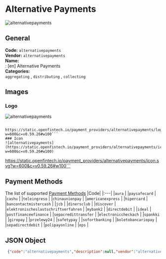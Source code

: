 # Alternative Payments 
![alternativepayments](https://static.openfintech.io/payment_providers/alternativepayments/logo.svg?w=600&c=v0.59.26#w100)  
## General 
**Code:** `alternativepayments`  
**Vendor:** `alternativepayments`  
**Name:**  
:	[en] Alternative Payments  
**Categories:**  
`aggregating`  , `distributing`  , `collecting`  
## Images 
### Logo 
![alternativepayments](https://static.openfintech.io/payment_providers/alternativepayments/logo.svg?w=600&c=v0.59.26#w100)  
```
 https://static.openfintech.io/payment_providers/alternativepayments/logo.svg?w=600&c=v0.59.26#w100```  
### Icon 
![alternativepayments](https://static.openfintech.io/payment_providers/alternativepayments/icon.svg?w=600&c=v0.59.26#w100)  
```
 https://static.openfintech.io/payment_providers/alternativepayments/icon.svg?w=600&c=v0.59.26#w100```  
## Payment Methods 
The list of supported  [Payment Methods](#) 
|Code| 
|:---| 
|`aura` | 
|`paysafecard` | 
|`cashu` | 
|`teleingreso` | 
|`chinaunionpay` | 
|`americanexpress` | 
|`hipercard` | 
|`bancontactmistercash` | 
|`jcb` | 
|`dinersclub` | 
|`discover` | 
|`elektronischeslastschriftverfahren` | 
|`mybank2` | 
|`directdebit` | 
|`ideal` | 
|`postfinanceefinance` | 
|`sepacredittransfer` | 
|`electroniccheckach` | 
|`spankki` | 
|`giropay` | 
|`przelewy24` | 
|`safetypay` | 
|`sofortbanking` | 
|`boletobancariopay` | 
|`sepadirectdebit` | 
|`polipayonline` | 
|`eps` | 
 
## JSON Object 
```json
 {"code":"alternativepayments","description":null,"vendor":"alternativepayments","categories":["aggregating","distributing","collecting"],"countries":null,"payment_method":["aura","paysafecard","cashu","teleingreso","chinaunionpay","americanexpress","hipercard","bancontactmistercash","jcb","dinersclub","discover","elektronischeslastschriftverfahren","mybank2","directdebit","ideal","postfinanceefinance","sepacredittransfer","electroniccheckach","spankki","giropay","przelewy24","safetypay","sofortbanking","boletobancariopay","sepadirectdebit","polipayonline","eps"],"payout_method":null,"metadata":{"about_payments_code":"alternativepayments"},"name":{"en":"Alternative Payments"}}```  
